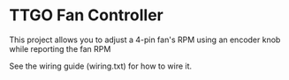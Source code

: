 # TTGO Fan Controller

This project allows you to adjust a 4-pin fan's RPM using an encoder knob while reporting the fan RPM

See the wiring guide (wiring.txt) for how to wire it.